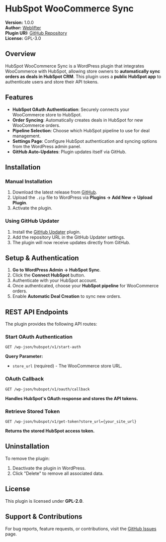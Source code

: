 # HubSpot WooCommerce Sync

**Version:** 1.0.0  
**Author:** [Weblifter](https://weblifter.com.au)  
**Plugin URI:** [GitHub Repository](https://github.com/weblifter/hubspot-woocommerce-sync)  
**License:** GPL-3.0  

## Overview

HubSpot WooCommerce Sync is a WordPress plugin that integrates WooCommerce with HubSpot, allowing store owners to **automatically sync orders as deals in HubSpot CRM**. This plugin uses a **public HubSpot app** to authenticate users and store their API tokens.

## Features
- **HubSpot OAuth Authentication**: Securely connects your WooCommerce store to HubSpot.
- **Order Syncing**: Automatically creates deals in HubSpot for new WooCommerce orders.
- **Pipeline Selection**: Choose which HubSpot pipeline to use for deal management.
- **Settings Page**: Configure HubSpot authentication and syncing options from the WordPress admin panel.
- **GitHub Auto-Updates**: Plugin updates itself via GitHub.

## Installation

### Manual Installation
1. Download the latest release from [GitHub](https://github.com/weblifter/hubspot-woocommerce-sync).
2. Upload the `.zip` file to WordPress via **Plugins → Add New → Upload Plugin**.
3. Activate the plugin.

### Using GitHub Updater
1. Install the [GitHub Updater](https://github.com/afragen/github-updater) plugin.
2. Add the repository URL in the GitHub Updater settings.
3. The plugin will now receive updates directly from GitHub.

## Setup & Authentication

1. **Go to WordPress Admin → HubSpot Sync**.
2. Click the **Connect HubSpot** button.
3. Authenticate with your HubSpot account.
4. Once authenticated, choose your **HubSpot pipeline** for WooCommerce orders.
5. Enable **Automatic Deal Creation** to sync new orders.

## REST API Endpoints

The plugin provides the following API routes:

### Start OAuth Authentication
`GET /wp-json/hubspot/v1/start-auth`

**Query Parameter:**
- `store_url` (required) - The WooCommerce store URL.

### OAuth Callback
`GET /wp-json/hubspot/v1/oauth/callback`

**Handles HubSpot's OAuth response and stores the API tokens.**

### Retrieve Stored Token
`GET /wp-json/hubspot/v1/get-token?store_url={your_site_url}`

**Returns the stored HubSpot access token.**

## Uninstallation
To remove the plugin:
1. Deactivate the plugin in WordPress.
2. Click "Delete" to remove all associated data.

## License
This plugin is licensed under **GPL-2.0**.

## Support & Contributions
For bug reports, feature requests, or contributions, visit the [GitHub Issues](https://github.com/weblifter/hubspot-woocommerce-sync/issues) page.
